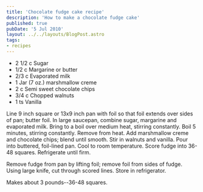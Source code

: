 ```yaml
---
title: 'Chocolate fudge cake recipe'
description: 'How to make a chocolate fudge cake'
published: true
pubDate: '5 Jul 2010'
layout: ../../layouts/BlogPost.astro
tags:
- recipes
---
```


* 2 1/2 c Sugar
* 1/2 c Margarine or butter
* 2/3 c Evaporated milk
* 1 Jar (7 oz.) marshmallow creme
* 2 c Semi sweet chocolate chips
* 3/4 c Chopped walnuts
* 1 ts Vanilla

Line 9 inch square or 13x9 inch pan with foil so that foil extends over sides of pan; butter foil. In large saucepan, combine sugar, margarine and evaporated milk. Bring to a boil over medium heat, stirring constantly. Boil 5 minutes, stirring constantly. Remove from heat. Add marshmallow creme and chocolate chips; blend until smooth. Stir in walnuts and vanilla. Pour into buttered, foil-lined pan. Cool to room temperature. Score fudge into 36-48 squares. Refrigerate until firm.

Remove fudge from pan by lifting foil; remove foil from sides of fudge. Using large knife, cut through scored lines. Store in refrigerator.

Makes about 3 pounds--36-48 squares.
